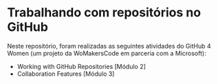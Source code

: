 # Trabalhando com repositórios no GitHub

Neste repositório, foram realizadas as seguintes atividades do GitHub 4 Women (um projeto da WoMakersCode em parceria com a Microsoft):
- Working with GitHub Repositories [Módulo 2]
- Collaboration Features [Módulo 3]
